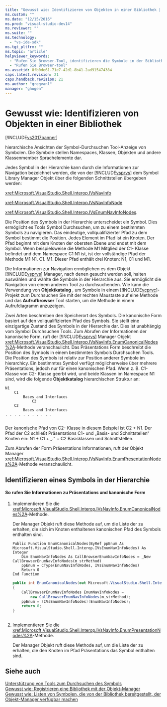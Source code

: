 ```yaml
---
title: "Gewusst wie: Identifizieren von Objekten in einer Bibliothek | Microsoft Docs"
ms.custom: ""
ms.date: "12/15/2016"
ms.prod: "visual-studio-dev14"
ms.reviewer: ""
ms.suite: ""
ms.technology: 
  - "vs-ide-sdk"
ms.tgt_pltfrm: ""
ms.topic: "article"
helpviewer_keywords: 
  - "Rufen Sie Browser-Tool, identifizieren die Symbole in der Bibliothek"
  - "Rufen Sie Browser-tool"
ms.assetid: 8fb0de61-71e7-42d1-8b41-2ad915474384
caps.latest.revision: 21
caps.handback.revision: 21
ms.author: "gregvanl"
manager: "ghogen"
---
```

# Gewusst wie: Identifizieren von Objekten in einer Bibliothek
[!INCLUDE[vs2017banner](../../code-quality/includes/vs2017banner.md)]

hierarchische Ansichten der Symbol\-Durchsuchen Tool\-Anzeige von Symbolen.  Die Symbole stellen Namespaces, Klassen, Objekten und andere Klassenmember Sprachelemente dar.  
  
 Jedes Symbol in der Hierarchie kann durch die Informationen zur Navigation bezeichnet werden, die von der [!INCLUDE[vsprvs](../../code-quality/includes/vsprvs_md.md)] dem Symbol Library Manager Objekt über die folgenden Schnittstellen übergeben werden:  
  
 <xref:Microsoft.VisualStudio.Shell.Interop.IVsNavInfo>  
  
 <xref:Microsoft.VisualStudio.Shell.Interop.IVsNavInfoNode>  
  
 <xref:Microsoft.VisualStudio.Shell.Interop.IVsEnumNavInfoNodes>.  
  
 Die Position des Symbols in der Hierarchie unterscheidet ein Symbol.  Dies ermöglicht es Tools Symbol Durchsuchen, um zu einem bestimmten Symbols zu navigieren.  Das eindeutige, vollqualifizierter Pfad zu dem Symbol bestimmt die Position.  Jedes Element im Pfad ist ein Knoten.  Der Pfad beginnt mit dem Knoten der obersten Ebene und endet mit dem Symbol.  Wenn beispielsweise die Methode M1 Mitglied der C1\- Klasse befindet und dem Namespace C1 N1 ist, ist der vollständige Pfad der Methode M1 N1. C1. M1.  Dieser Pfad enthält drei Knoten: N1, C1 und M1.  
  
 Die Informationen zur Navigation ermöglichen es dem Objekt [!INCLUDE[vsprvs](../../code-quality/includes/vsprvs_md.md)] Manager, nach denen gesucht werden soll, halten auswählen und wählte die Symbole in der Hierarchie aus.  Sie ermöglicht die Navigation von einem anderen Tool zu durchsuchenden.  Wie kann die Verwendung von **Objektkatalog** , um Symbole in einem [!INCLUDE[vcprvc](../../code-quality/includes/vcprvc_md.md)]\-Projekt zum Durchsuchen Sie mit der rechten Maustaste auf eine Methode und das **Aufrufbrowser** Tool starten, um die Methode in einem Aufrufdiagramm anzuzeigen.  
  
 Zwei Arten beschreiben den Speicherort des Symbols.  Die kanonische Form basiert auf den vollqualifizierten Pfad des Symbols.  Sie stellt eine einzigartige Zustand des Symbols in der Hierarchie dar.  Dies ist unabhängig vom Symbol Durchsuchen Tools.  Zum Abrufen der Informationen der kanonische Form, ruft der [!INCLUDE[vsprvs](../../code-quality/includes/vsprvs_md.md)] Manager Objekt <xref:Microsoft.VisualStudio.Shell.Interop.IVsNavInfo.EnumCanonicalNodes%2A>\-Methode veranschaulicht.  Das Präsentations Form beschreibt die Position des Symbols in einem bestimmten Symbols Durchsuchen Tools.  Die Position des Symbols ist relativ zur Position anderer Symbole im hierarchicy.  Ein bestimmtes Symbol verfügt möglicherweise über mehrere Präsentations, jedoch nur für einen kanonischen Pfad.  Wenn z. B. C1\- Klasse von C2\- Klasse geerbt wird, und beide Klassen im Namespace N1 sind, wird die folgende **Objektkatalog** hierarchischen Struktur an:  
  
```  
N1  
    C1  
        Bases and Interfaces  
            C2  
    C2  
        Bases and Interfaces  
. . . . . . . . . . .  
  
```  
  
 Der kanonische Pfad von C2\- Klasse in diesem Beispiel ist C2 \+ N1.  Der Pfad der C2 schließt Präsentations C1\- und „Basis\- und Schnittstellen“ Knoten ein: N1 \+ C1 \+ „.“ \+ C2 Basisklassen und Schnittstellen.  
  
 Zum Abrufen der Form Präsentations Informationen, ruft der Objekt Manager <xref:Microsoft.VisualStudio.Shell.Interop.IVsNavInfo.EnumPresentationNodes%2A>\-Methode veranschaulicht.  
  
## Identifizieren eines Symbols in der Hierarchie  
  
#### So rufen Sie Informationen zu Präsentations und kanonische Form  
  
1.  Implementieren Sie die <xref:Microsoft.VisualStudio.Shell.Interop.IVsNavInfo.EnumCanonicalNodes%2A>\-Methode.  
  
     Der Manager Objekt ruft diese Methode auf, um die Liste der zu erhalten, die sich im Knoten enthaltenen kanonischen Pfad des Symbols enthalten sind.  
  
    ```vb#  
    Public Function EnumCanonicalNodes(ByRef ppEnum As Microsoft.VisualStudio.Shell.Interop.IVsEnumNavInfoNodes) As Integer  
        Dim EnumNavInfoNodes As CallBrowserEnumNavInfoNodes = _New CallBrowserEnumNavInfoNodes(m_strMethod)  
        ppEnum = CType(EnumNavInfoNodes, IVsEnumNavInfoNodes)  
        Return 0  
    End Function  
    ```  
  
    ```c#  
    public int EnumCanonicalNodes(out Microsoft.VisualStudio.Shell.Interop.IVsEnumNavInfoNodes ppEnum)  
    {  
        CallBrowserEnumNavInfoNodes EnumNavInfoNodes =  
            new CallBrowserEnumNavInfoNodes(m_strMethod);  
        ppEnum = (IVsEnumNavInfoNodes)(EnumNavInfoNodes);  
        return 0;  
    }  
  
    ```  
  
2.  Implementieren Sie die <xref:Microsoft.VisualStudio.Shell.Interop.IVsNavInfo.EnumPresentationNodes%2A>\-Methode.  
  
     Der Manager Objekt ruft diese Methode auf, um die Liste der zu erhalten, die den Knoten im Pfad Präsentations das Symbol enthalten sind.  
  
## Siehe auch  
 [Unterstützung von Tools zum Durchsuchen des Symbols](../../extensibility/internals/supporting-symbol-browsing-tools.md)   
 [Gewusst wie: Registrieren eine Bibliothek mit der Objekt\-Manager](../../extensibility/internals/how-to-register-a-library-with-the-object-manager.md)   
 [Gewusst wie: Listen von Symbolen, die von der Bibliothek bereitgestellt, der Objekt\-Manager verfügbar machen](../../extensibility/internals/how-to-expose-lists-of-symbols-provided-by-the-library-to-the-object-manager.md)